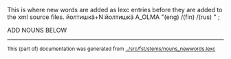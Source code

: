 This is where new words are added as lexc entries before they are 
added to the xml source files.
йолтишкӓ+N:йолтишкӓ A_OLMA "(eng) /(fin) /(rus) " ;


ADD NOUNS BELOW




* * *
<small>This (part of) documentation was generated from [../src/fst/stems/nouns_newwords.lexc](http://github.com/giellalt/lang-mrj/blob/main/../src/fst/stems/nouns_newwords.lexc)</small>